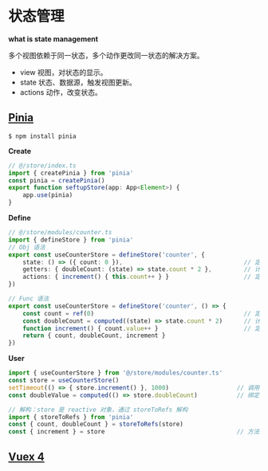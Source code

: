 # 状态管理

**what is state management**

多个视图依赖于同一状态，多个动作更改同一状态的解决方案。

- view 视图，对状态的显示。
- state 状态、数据源，触发视图更新。
- actions 动作，改变状态。

## [Pinia](https://pinia.vuejs.org/zh/)

	$ npm install pinia

**Create** 

```ts
// @/store/index.ts
import { createPinia } from 'pinia'
const pinia = createPinia()
export function seftupStore(app: App<Element>) {
	app.use(pinia)
}
```

**Define**

```ts
// @/store/modules/counter.ts
import { defineStore } from 'pinia'
// Obj 语法
export const useCounterStore = defineStore('counter', {
	state: () => ({ count: 0 }),                                  // 定义数据
	getters: { doubleCount: (state) => state.count * 2 },         // 计算属性
	actions: { increment() { this.count++ } }                     // 定义方法
})

// Func 语法
export const useCounterStore = defineStore('counter', () => {
	const count = ref(0)                                          // 定义数据
	const doubleCount = computed((state) => state.count * 2)      // 计算属性
	function increment() { count.value++ }                        // 定义方法
	return { count, doubleCount, increment }
})
```

**User**

```ts
import { useCounterStore } from '@/store/modules/counter.ts'
const store = useCounterStore()
setTimeout(() => { store.increment() }, 1000)                   // 调用方法
const doubleValue = computed(() => store.doubleCount)           // 绑定计算属性

// 解构：store 是 reactive 对象，通过 storeToRefs 解构
import { storeToRefs } from 'pinia'
const { count, doubleCount } = storeToRefs(store)
const { increment } = store                                     // 方法能直接解构
```

## [Vuex 4](https://vuex.vuejs.org/zh/guide/)